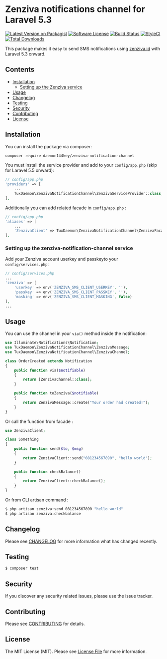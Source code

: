 # Zenziva notifications channel for Laravel 5.3

[![Latest Version on Packagist](https://img.shields.io/packagist/v/daemon144key/zenziva-notification-channel.svg?style=flat-square)](https://packagist.org/packages/daemon144key/zenziva-notification-channel)
[![Software License](https://img.shields.io/badge/license-MIT-brightgreen.svg?style=flat-square)](LICENSE.md)
[![Build Status](https://travis-ci.org/daemon144key/zenziva-notification-channel.svg?branch=master)](https://travis-ci.org/daemon144key/zenziva-notification-channel)
[![StyleCI](https://github.styleci.io/repos/142868777/shield?branch=master)](https://github.styleci.io/repos/142868777)
[![Total Downloads](https://img.shields.io/packagist/dt/daemon144key/zenziva-notification-channel.svg?style=flat-square)](https://packagist.org/packages/daemon144key/zenziva-notification-channel)


This package makes it easy to send SMS notifications using [zenziva.id](http://www.zenziva.id/) with Laravel 5.3 onward.

## Contents

- [Installation](#installation)
    - [Setting up the Zenziva service](#setting-up-the-zenziva-notification-channel-service)
- [Usage](#usage)
- [Changelog](#changelog)
- [Testing](#testing)
- [Security](#security)
- [Contributing](#contributing)
- [License](#license)


## Installation

You can install the package via composer:

```bash
composer require daemon144key/zenziva-notification-channel
```

You must install the service provider and add to your `config/app.php` (skip for Laravel 5.5 onward):
```php
// config/app.php
'providers' => [
    ...
    TuxDaemon\ZenzivaNotificationChannel\ZenzivaServiceProvider::class,
],
```

Additionally you can add related facade in `config/app.php` :
```php
// config/app.php
'aliases' => [
    ...
    'ZenzivaClient' => TuxDaemon\ZenzivaNotificationChannel\ZenzivaFacade::class,
],
```

### Setting up the zenziva-notification-channel service

Add your Zenziva account userkey and passkeyto your `config/services.php`:

```php
// config/services.php
...
'zenziva' => [
    'userkey' => env('ZENZIVA_SMS_CLIENT_USERKEY', ''),
    'passkey' => env('ZENZIVA_SMS_CLIENT_PASSKEY', ''),
    'masking' => env('ZENZIVA_SMS_CLIENT_MASKING', false)
],
...
```

## Usage

You can use the channel in your `via()` method inside the notification:

```php
use Illuminate\Notifications\Notification;
use TuxDaemon\ZenzivaNotificationChannel\ZenzivaMessage;
use TuxDaemon\ZenzivaNotificationChannel\ZenzivaChannel;

class OrderCreated extends Notification
{
    public function via($notifiable)
    {
        return [ZenzivaChannel::class];
    }

    public function toZenziva($notifiable)
    {
        return ZenzivaMessage::create("Your order had created!");
    }
}
```

Or call the function from facade :
```php
use ZenzivaClient;

class Something
{
    public function send($to, $msg)
    {
        return ZenzivaClient::send("081234567890", "hello world");
    }

    public function checkBalance()
    {
        return ZenzivaClient::checkBalance();
    }
}
```

Or from CLI artisan command :
```bash
$ php artisan zenziva:send 081234567890 "hello world"
$ php artisan zenziva:checkbalance
```

## Changelog

Please see [CHANGELOG](CHANGELOG.md) for more information what has changed recently.

## Testing

```bash
$ composer test
```

## Security

If you discover any security related issues, please use the issue tracker.

## Contributing

Please see [CONTRIBUTING](CONTRIBUTING.md) for details.

## License

The MIT License (MIT). Please see [License File](LICENSE.md) for more information.
